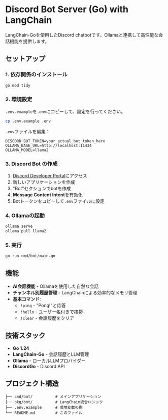 # Discord Bot Server (Go) with LangChain

LangChain-Goを使用したDiscord chatbotです。Ollamaと連携して高性能な会話機能を提供します。

## セットアップ

### 1. 依存関係のインストール
```bash
go mod tidy
```

### 2. 環境設定
`.env.example`を`.env`にコピーして、設定を行ってください。

```bash
cp .env.example .env
```

`.env`ファイルを編集：
```
DISCORD_BOT_TOKEN=your_actual_bot_token_here
OLLAMA_BASE_URL=http://localhost:11434
OLLAMA_MODEL=llama2
```

### 3. Discord Bot の作成
1. [Discord Developer Portal](https://discord.com/developers/applications)にアクセス
2. 新しいアプリケーションを作成
3. "Bot"セクションでbotを作成
4. **Message Content Intent**を有効化
5. Botトークンをコピーして`.env`ファイルに設定

### 4. Ollamaの起動
```bash
ollama serve
ollama pull llama2
```

### 5. 実行
```bash
go run cmd/bot/main.go
```

## 機能

- **AI会話機能** - Ollamaを使用した自然な会話
- **チャンネル別履歴管理** - LangChainによる効率的なメモリ管理
- **基本コマンド**:
  - `!ping` - "Pong!"と応答
  - `!hello` - ユーザー名付きで挨拶
  - `!clear` - 会話履歴をクリア

## 技術スタック

- **Go 1.24**
- **LangChain-Go** - 会話履歴とLLM管理
- **Ollama** - ローカルLLMプロバイダー
- **DiscordGo** - Discord API

## プロジェクト構造

```
├── cmd/bot/          # メインアプリケーション
├── pkg/bot/          # LangChain統合ロジック
├── .env.example      # 環境変数の例
└── README.md         # このファイル
```